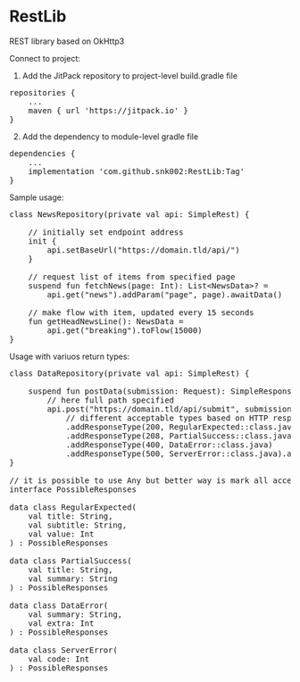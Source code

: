 # RestLib
REST library based on OkHttp3

Connect to project:
1. Add the JitPack repository to project-level build.gradle file
<pre>
repositories {
	...
	maven { url 'https://jitpack.io' }
}
</pre>
2. Add the dependency to module-level gradle file
<pre>
dependencies {
	...
	implementation 'com.github.snk002:RestLib:Tag'
}
</pre>
Sample usage:
<pre>
class NewsRepository(private val api: SimpleRest) {

	// initially set endpoint address
	init {
		api.setBaseUrl("https://domain.tld/api/")
	}
  
	// request list of items from specified page
	suspend fun fetchNews(page: Int): List&lt;NewsData&gt;? =
		api.get("news").addParam("page", page).awaitData()
    
	// make flow with item, updated every 15 seconds
	fun getHeadNewsLine(): NewsData =
		api.get("breaking").toFlow(15000)
}
</pre>
Usage with variuos return types:
<pre>
class DataRepository(private val api: SimpleRest) {
	
	suspend fun postData(submission: Request): SimpleResponse<PossibleResponses?> =
		// here full path specified
		api.post("https://domain.tld/api/submit", submission)
			// different acceptable types based on HTTP response code
			.addResponseType(200, RegularExpected::class.java)
			.addResponseType(208, PartialSuccess::class.java)
			.addResponseType(400, DataError::class.java)
			.addResponseType(500, ServerError::class.java).awaitResponse()
}

// it is possible to use Any but better way is mark all acceptable types by interface
interface PossibleResponses

data class RegularExpected(
	val title: String,
	val subtitle: String,
	val value: Int
) : PossibleResponses

data class PartialSuccess(
	val title: String,
	val summary: String
) : PossibleResponses

data class DataError(
	val summary: String,
	val extra: Int
) : PossibleResponses

data class ServerError(
	val code: Int
) : PossibleResponses
</pre>
